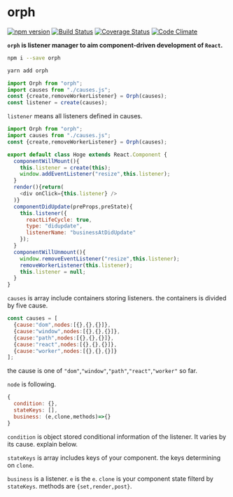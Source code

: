 # orph
[![npm version](https://img.shields.io/npm/v/orph.svg)](https://www.npmjs.com/package/orph)
[![Build Status](https://travis-ci.org/kthjm/orph.svg?branch=master)](https://travis-ci.org/kthjm/orph)
[![Coverage Status](https://coveralls.io/repos/github/kthjm/orph/badge.svg?branch=master)](https://coveralls.io/github/kthjm/orph?branch=master)
[![Code Climate](https://codeclimate.com/github/kthjm/orph/badges/gpa.svg)](https://codeclimate.com/github/kthjm/orph)

**`orph` is listener manager to aim component-driven development of `React`.**

```sh
npm i --save orph
```
```sh
yarn add orph
```
```javascript
import Orph from "orph";
import causes from "./causes.js";
const {create,removeWorkerListener} = Orph(causes);
const listener = create(causes);
```

`listener` means all listeners defined in causes.

```javascript
import Orph from "orph";
import causes from "./causes.js";
const {create,removeWorkerListener} = Orph(causes);

export default class Hoge extends React.Component {
  componentWillMount(){
    this.listener = create(this);
    window.addEventListener("resize",this.listener);
  }
  render(){return(
    <div onClick={this.listener} />
  )}
  componentDidUpdate(preProps,preState){
    this.listener({
      reactLifeCycle: true,
      type: "didupdate",
      listenerName: "businessAtDidUpdate"
    });
  }
  componentWillUnmount(){
    window.removeEventListener("resize",this.listener);
    removeWorkerListener(this.listener);
    this.listener = null;
  }
}
```
`causes` is array include containers storing listeners. the containers is divided by five cause.

```javascript
const causes = [
  {cause:"dom",nodes:[{},{},{}]},
  {cause:"window",nodes:[{},{},{}]},
  {cause:"path",nodes:[{},{},{}]},
  {cause:"react",nodes:[{},{},{}]},
  {cause:"worker",nodes:[{},{},{}]}
];
```

the cause is one of `"dom"`,`"window"`,`"path"`,`"react"`,`"worker"` so far.

`node` is following.

```javascript
{
  condition: {},
  stateKeys: [],
  business: (e,clone,methods)=>{}
}
```

`condition` is object stored conditional information of the listener. It varies by its cause. explain below.

`stateKeys` is array includes keys of your component. the keys determining on `clone`.

`business` is a listener. `e` is the `e`. `clone` is your component state filterd by `stateKeys`. methods are `{set,render,post}`.
